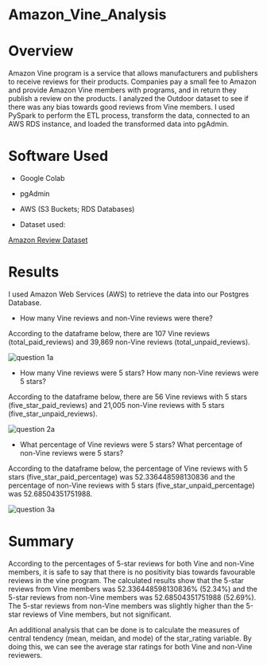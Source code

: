 # Amazon_Vine_Analysis
# Overview
Amazon Vine program is a service that allows manufacturers and publishers to receive reviews for their products. Companies pay a small fee to Amazon and provide Amazon Vine members with programs, and in return they publish a review on the products. I analyzed the Outdoor dataset to see if there was any bias towards good reviews from Vine members. I used PySpark to perform the ETL process, transform the data, connected to an AWS RDS instance, and loaded the transformed data into pgAdmin.

# Software Used
* Google Colab
* pgAdmin
* AWS (S3 Buckets; RDS Databases)

* Dataset used:

[Amazon Review Dataset](https://s3.amazonaws.com/amazon-reviews-pds/tsv/index.txt)
# Results
I used Amazon Web Services (AWS) to retrieve the data into our Postgres Database.

* How many Vine reviews and non-Vine reviews were there?

According to the dataframe below, there are 107 Vine reviews (total_paid_reviews) and 39,869 non-Vine reviews (total_unpaid_reviews).

![question 1a](https://user-images.githubusercontent.com/104453593/187064742-1b0d1eda-7c59-4d82-9015-044d6753cae5.PNG)


* How many Vine reviews were 5 stars? How many non-Vine reviews were 5 stars?

According to the dataframe below, there are 56 Vine reviews with 5 stars (five_star_paid_reviews) and 21,005 non-Vine reviews with 5 stars (five_star_unpaid_reviews).

![question 2a](https://user-images.githubusercontent.com/104453593/187064833-ebaa26d2-919e-4ac8-87b9-f03535a3c2ed.PNG)


* What percentage of Vine reviews were 5 stars? What percentage of non-Vine reviews were 5 stars?

According to the dataframe below, the percentage of Vine reviews with 5 stars (five_star_paid_percentage) was 52.336448598130836 and the percentage of non-Vine reviews with 5 stars (five_star_unpaid_percentage) was  52.68504351751988.

![question 3a](https://user-images.githubusercontent.com/104453593/187064944-c66df4b2-9fb4-4505-bdcb-eb822c8a8c2a.PNG)

# Summary
According to the percentages of 5-star reviews for both Vine and non-Vine members, it is safe to say that there is no positivity bias towards favourable reviews in the vine program. The calculated results show that the 5-star reviews from Vine members was 52.336448598130836% (52.34%) and the 5-star reviews from non-Vine members was 52.68504351751988 (52.69%). The 5-star reviews from non-Vine members was slightly higher than the 5-star reviews of Vine members, but not significant.

An additional analysis that can be done is to calculate the measures of central tendency (mean, meidan, and mode) of the star_rating variable. By doing this, we can see the average star ratings for both Vine and non-Vine reviewers.

